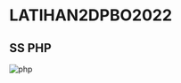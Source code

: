 # LATIHAN2DPBO2022


## SS PHP
![php](https://user-images.githubusercontent.com/91056905/154835070-bceee6b2-2164-491a-9b9e-923f68ed39c9.png)
